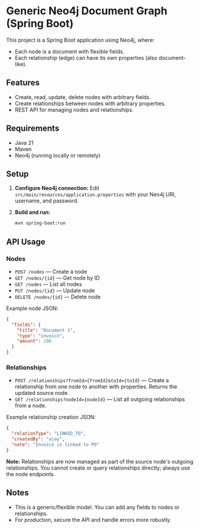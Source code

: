 # Generic Neo4j Document Graph (Spring Boot)

This project is a Spring Boot application using Neo4j, where:
- Each node is a document with flexible fields.
- Each relationship (edge) can have its own properties (also document-like).

## Features
- Create, read, update, delete nodes with arbitrary fields.
- Create relationships between nodes with arbitrary properties.
- REST API for managing nodes and relationships.

## Requirements
- Java 21
- Maven
- Neo4j (running locally or remotely)

## Setup
1. **Configure Neo4j connection:**
   Edit `src/main/resources/application.properties` with your Neo4j URI, username, and password.

2. **Build and run:**
   ```sh
   mvn spring-boot:run
   ```

## API Usage

### Nodes
- `POST /nodes` — Create a node
- `GET /nodes/{id}` — Get node by ID
- `GET /nodes` — List all nodes
- `PUT /nodes/{id}` — Update node
- `DELETE /nodes/{id}` — Delete node

Example node JSON:
```json
{
  "fields": {
    "title": "Document 1",
    "type": "invoice",
    "amount": 100
  }
}
```

### Relationships
- `POST /relationships?fromId={fromId}&toId={toId}` — Create a relationship from one node to another with properties. Returns the updated source node.
- `GET /relationships?nodeId={nodeId}` — List all outgoing relationships from a node.

Example relationship creation JSON:
```json
{
  "relationType": "LINKED_TO",
  "createdBy": "ajay",
  "note": "Invoice is linked to PO"
}
```

**Note:** Relationships are now managed as part of the source node's outgoing relationships. You cannot create or query relationships directly; always use the node endpoints.

## Notes
- This is a generic/flexible model. You can add any fields to nodes or relationships.
- For production, secure the API and handle errors more robustly.